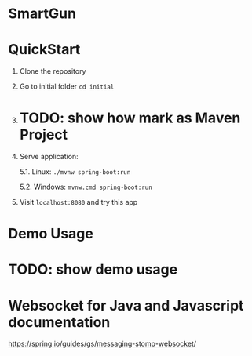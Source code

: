 # SmartGun

# QuickStart
1. Clone the repository
2. Go to initial folder `cd initial`
3. # TODO: show how mark as Maven Project
4. Serve application:

    5.1. Linux: `./mvnw spring-boot:run`
    
    5.2. Windows: `mvnw.cmd spring-boot:run`
5. Visit `localhost:8080` and try this app

# Demo Usage
# TODO: show demo usage

# Websocket for Java and Javascript documentation
https://spring.io/guides/gs/messaging-stomp-websocket/
